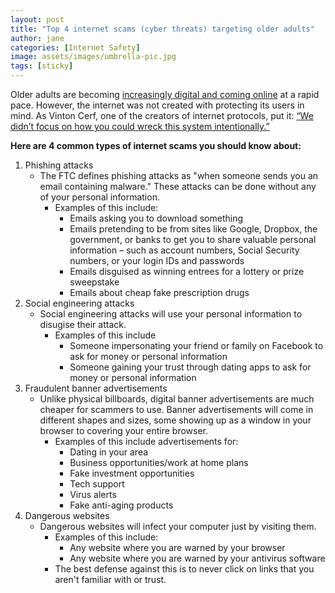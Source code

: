 ```yaml
---
layout: post
title: "Top 4 internet scams (cyber threats) targeting older adults"
author: jane
categories: [Internet Safety]
image: assets/images/umbrella-pic.jpg
tags: [sticky]
---
```


Older adults are becoming [increasingly digital and coming online](https://www.pewinternet.org/2017/05/17/technology-use-among-seniors/https://www.pewinternet.org/2017/05/17/technology-use-among-seniors/) at a rapid pace. However, the internet was not created with protecting its users in mind. As Vinton Cerf, one of the creators of internet protocols, put it: [“We didn’t focus on how you could wreck this system intentionally.”](https://www.pewinternet.org/2017/08/10/the-fate-of-online-trust-in-the-next-decade/#vinton-cerf)

**Here are 4 common types of internet scams you should know about:**

1. Phishing attacks
   - The FTC defines phishing attacks as "when someone sends you an email containing malware." These attacks can be done without any of your personal information.
     - Examples of this include:
       - Emails asking you to download something
       - Emails pretending to be from sites like Google, Dropbox, the government, or banks to get you to share valuable personal information – such as account numbers, Social Security numbers, or your login IDs and passwords
       - Emails disguised as winning entrees for a lottery or prize sweepstake
       - Emails about cheap fake prescription drugs
2. Social engineering attacks
   - Social engineering attacks will use your personal information to disugise their attack.
     - Examples of this include
       - Someone impersonating your friend or family on Facebook to ask for money or personal information
       - Someone gaining your trust through dating apps to ask for money or personal information
3. Fraudulent banner advertisements
   - Unlike physical billboards, digital banner advertisements are much cheaper for scammers to use. Banner advertisements will come in different shapes and sizes, some showing up as a window in your browser to covering your entire browser.
     - Examples of this include advertisements for:
       - Dating in your area
       - Business opportunities/work at home plans
       - Fake investment opportunities
       - Tech support
       - Virus alerts
       - Fake anti-aging products
4. Dangerous websites
   - Dangerous websites will infect your computer just by visiting them.
     - Examples of this include:
       - Any website where you are warned by your browser
       - Any website where you are warned by your antivirus software
     - The best defense against this is to never click on links that you aren't familiar with or trust.
